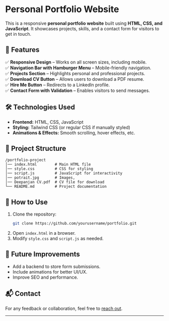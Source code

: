 # **Personal Portfolio Website**  

This is a responsive **personal portfolio website** built using **HTML, CSS, and JavaScript**. It showcases projects, skills, and a contact form for visitors to get in touch.  

## **📌 Features**  
✅ **Responsive Design** – Works on all screen sizes, including mobile.  
✅ **Navigation Bar with Hamburger Menu** – Mobile-friendly navigation.  
✅ **Projects Section** – Highlights personal and professional projects.  
✅ **Download CV Button** – Allows users to download a PDF resume.  
✅ **Hire Me Button** – Redirects to a LinkedIn profile.  
✅ **Contact Form with Validation** – Enables visitors to send messages.  

## **🛠️ Technologies Used**  
- **Frontend:** HTML, CSS, JavaScript  
- **Styling:** Tailwind CSS (or regular CSS if manually styled)  
- **Animations & Effects:** Smooth scrolling, hover effects, etc.  

## **📂 Project Structure**  
```
/portfolio-project
│── index.html        # Main HTML file
│── style.css         # CSS for styling
│── script.js         # JavaScript for interactivity
│── potrait.jpg       # Images,
│── Deepanjan CV.pdf  # CV file for download
└── README.md         # Project documentation
```

## **🚀 How to Use**  
1. Clone the repository:  
   ```sh
   git clone https://github.com/yourusername/portfolio.git
   ```
2. Open `index.html` in a browser.  
3. Modify `style.css` and `script.js` as needed.  

## **🔧 Future Improvements**  
- Add a backend to store form submissions.  
- Include animations for better UI/UX.  
- Improve SEO and performance.  

## **📬 Contact**  
For any feedback or collaboration, feel free to [reach out](#contact).  

---

